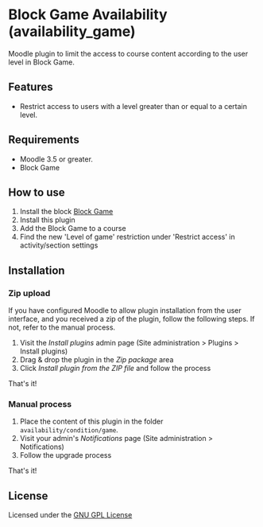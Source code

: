 Block Game Availability (availability_game)
========================================

Moodle plugin to limit the access to course content according to the user level in Block Game.

Features
--------

- Restrict access to users with a level greater than or equal to a certain level.

Requirements
------------

- Moodle 3.5 or greater.
- Block Game

How to use
----------

1. Install the block [Block Game](https://github.com/JotaDF/moodle-block_game)
2. Install this plugin
3. Add the Block Game to a course
4. Find the new 'Level of game' restriction under 'Restrict access' in activity/section settings

Installation
------------

### Zip upload

If you have configured Moodle to allow plugin installation from the user interface, and you received a zip of the plugin, follow the following steps. If not, refer to the manual process.

1. Visit the _Install plugins_ admin page (Site administration > Plugins > Install plugins)
2. Drag & drop the plugin in the _Zip package_ area
3. Click _Install plugin from the ZIP file_ and follow the process

That's it!

### Manual process

1. Place the content of this plugin in the folder `availability/condition/game`.
2. Visit your admin's _Notifications_ page (Site administration > Notifications)
3. Follow the upgrade process

That's it!

License
-------

Licensed under the [GNU GPL License](http://www.gnu.org/copyleft/gpl.html)
